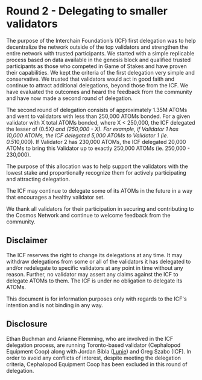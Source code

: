 # Round 2 - Delegating to smaller validators

The purpose of the Interchain Foundation’s (ICF) first delegation was to help decentralize the network outside 
of the top validators and strengthen the entire network with trusted participants. 
We started with a simple replicable process based on data available in the genesis block and qualified trusted participants 
as those who competed in Game of Stakes and have proven their capabilities. 
We kept the criteria of the first delegation very simple and conservative. 
We trusted that validators would act in good faith and continue to attract additional delegations, 
beyond those from the ICF. 
We have evaluated the outcomes and heard the feedback from the community and have now made a second round of delegation. 

The second round of delegation consists of approximately 1.35M ATOMs and went to validators with less than 250,000 ATOMs bonded. 
For a given validator with X total ATOMs bonded, where X < 250,000, the ICF delegated the lesser of (0.5*X) and (250,000 - X). 
For example, if Validator 1 has 10,000 ATOMs, the ICF delegated 5,000 ATOMs to Validator 1 (ie. 0.5*10,000). 
If Validator 2 has 230,000 ATOMs, the ICF delegated 20,000 ATOMs to bring this Validator up to exactly 250,000 ATOMs 
(ie. 250,000 - 230,000). 

The purpose of this allocation was to help support the validators with the lowest stake and proportionally 
recognize them for actively participating and attracting delegation. 

The ICF may continue to delegate some of its ATOMs in the future in a way that encourages a healthy validator set.

We thank all validators for their participation in securing and contributing to the Cosmos Network and  continue to welcome feedback from the community. 

##  Disclaimer

The ICF reserves the right to change its delegations at any time. It may withdraw delegations 
from some or all of the validators it has delegated to and/or redelegate to specific validators at any point 
in time without any reason. Further, no validator may assert any claims against the ICF to delegate ATOMs to them. 
The ICF is under no obligation to delegate its ATOMs.

This document is for information purposes only with regards to the ICF's intention and is not binding in any way.

## Disclosure

Ethan Buchman  and Arianne Flemming, who are involved in the ICF delegation process, 
are running Toronto-based validator (Cephalopod Equipment Coop) along with Jordan Bibla ([Lunie](https://lunie.io)) and Greg Szabo (ICF). 
In order to avoid any conflicts of interest, despite meeting the delegation criteria, 
Cephalopod Equipment Coop has been excluded in this round of delegation.  

